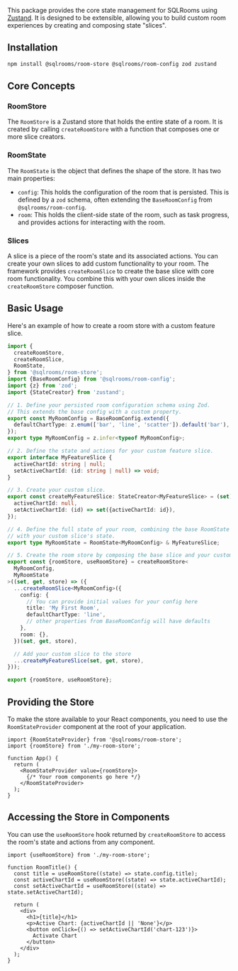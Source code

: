 This package provides the core state management for SQLRooms using [Zustand](https://github.com/pmndrs/zustand). It is designed to be extensible, allowing you to build custom room experiences by creating and composing state "slices".

## Installation

```bash
npm install @sqlrooms/room-store @sqlrooms/room-config zod zustand
```

## Core Concepts

### RoomStore

The `RoomStore` is a Zustand store that holds the entire state of a room. It is created by calling `createRoomStore` with a function that composes one or more slice creators.

### RoomState

The `RoomState` is the object that defines the shape of the store. It has two main properties:

- `config`: This holds the configuration of the room that is persisted. This is defined by a `zod` schema, often extending the `BaseRoomConfig` from `@sqlrooms/room-config`.
- `room`: This holds the client-side state of the room, such as task progress, and provides actions for interacting with the room.

### Slices

A slice is a piece of the room's state and its associated actions. You can create your own slices to add custom functionality to your room. The framework provides `createRoomSlice` to create the base slice with core room functionality. You combine this with your own slices inside the `createRoomStore` composer function.

## Basic Usage

Here's an example of how to create a room store with a custom feature slice.

```typescript
import {
  createRoomStore,
  createRoomSlice,
  RoomState,
} from '@sqlrooms/room-store';
import {BaseRoomConfig} from '@sqlrooms/room-config';
import {z} from 'zod';
import {StateCreator} from 'zustand';

// 1. Define your persisted room configuration schema using Zod.
// This extends the base config with a custom property.
export const MyRoomConfig = BaseRoomConfig.extend({
  defaultChartType: z.enum(['bar', 'line', 'scatter']).default('bar'),
});
export type MyRoomConfig = z.infer<typeof MyRoomConfig>;

// 2. Define the state and actions for your custom feature slice.
export interface MyFeatureSlice {
  activeChartId: string | null;
  setActiveChartId: (id: string | null) => void;
}

// 3. Create your custom slice.
export const createMyFeatureSlice: StateCreator<MyFeatureSlice> = (set) => ({
  activeChartId: null,
  setActiveChartId: (id) => set({activeChartId: id}),
});

// 4. Define the full state of your room, combining the base RoomState
// with your custom slice's state.
export type MyRoomState = RoomState<MyRoomConfig> & MyFeatureSlice;

// 5. Create the room store by composing the base slice and your custom slice.
export const {roomStore, useRoomStore} = createRoomStore<
  MyRoomConfig,
  MyRoomState
>((set, get, store) => ({
  ...createRoomSlice<MyRoomConfig>({
    config: {
      // You can provide initial values for your config here
      title: 'My First Room',
      defaultChartType: 'line',
      // other properties from BaseRoomConfig will have defaults
    },
    room: {},
  })(set, get, store),

  // Add your custom slice to the store
  ...createMyFeatureSlice(set, get, store),
}));

export {roomStore, useRoomStore};
```

## Providing the Store

To make the store available to your React components, you need to use the `RoomStateProvider` component at the root of your application.

```tsx
import {RoomStateProvider} from '@sqlrooms/room-store';
import {roomStore} from './my-room-store';

function App() {
  return (
    <RoomStateProvider value={roomStore}>
      {/* Your room components go here */}
    </RoomStateProvider>
  );
}
```

## Accessing the Store in Components

You can use the `useRoomStore` hook returned by `createRoomStore` to access the room's state and actions from any component.

```tsx
import {useRoomStore} from './my-room-store';

function RoomTitle() {
  const title = useRoomStore((state) => state.config.title);
  const activeChartId = useRoomStore((state) => state.activeChartId);
  const setActiveChartId = useRoomStore((state) => state.setActiveChartId);

  return (
    <div>
      <h1>{title}</h1>
      <p>Active Chart: {activeChartId || 'None'}</p>
      <button onClick={() => setActiveChartId('chart-123')}>
        Activate Chart
      </button>
    </div>
  );
}
```
